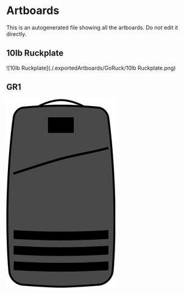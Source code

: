 # Artboards

This is an autogenerated file showing all the artboards. Do not edit it directly.

## 10lb Ruckplate

![10lb Ruckplate](./.exportedArtboards/GoRuck/10lb Ruckplate.png)


## GR1

![GR1](./.exportedArtboards/GoRuck/GR1.png)

